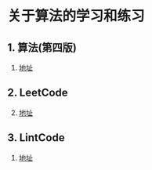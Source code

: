 # 关于算法的学习和练习

## 1. 算法(第四版)
1. [地址](../AlgorithmBook)


## 2. LeetCode
2. [地址](../LeetCode)

## 3. LintCode
1. [地址](../LintCode)